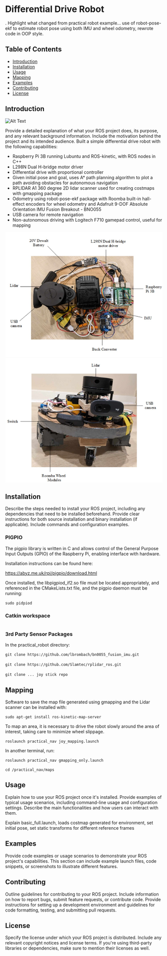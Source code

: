 # Differential Drive Robot

. Highlight what changed from practical robot example... use of robot-pose-ekf to estimate robot pose using both IMU and wheel odometry, rewrote code in OOP style. 

## Table of Contents

- [Introduction](#introduction)
- [Installation](#installation)
- [Usage](#usage)
- [Mapping](#mapping)
- [Examples](#examples)
- [Contributing](#contributing)
- [License](#license)

## Introduction

![Alt Text](images/RobotDemo-MadewithClipchamp-ezgif.com-video-to-gif-converter(1).gif)



Provide a detailed explanation of what your ROS project does, its purpose, and any relevant background information. Include the motivation behind the project and its intended audience.
Built a simple differential drive robot with the following capabilities:

- Raspberry Pi 3B running Lubuntu and ROS-kinetic, with ROS nodes in C++
- L298N Dual H-bridge motor driver
- Differential drive with proportional controller
- Given initial pose and goal, uses A* path planning algorithm to plot a path avoiding obstacles for autonomous navigation
- RPLIDAR A1 360 degree 2D lidar scanner used for creating costmaps with gmapping package
- Odometry using robot-pose-ekf package with Roomba built-in hall-effect encoders for wheel odometry and Adafruit 9-DOF Absolute Orientation IMU Fusion Breakout - BNO055
- USB camera for remote navigation
- Non-autonomous driving with Logitech F710 gamepad control, useful for mapping

<!-- ![Alt Text](RobotDiagram.jpg) -->

<img src="images/RobotDiagram.jpg" alt="Alt Text" width="600" height="400">

<img src="images/RobotDiagram2.jpg" alt="Alt Text" width="600" height="400">

## Installation

Describe the steps needed to install your ROS project, including any dependencies that need to be installed beforehand. Provide clear instructions for both source installation and binary installation (if applicable). Include commands and configuration examples.

### PIGPIO

The pigpio library is written in C and allows control of the General Purpose Input Outputs (GPIO) of the Raspberry Pi, enabling interface with hardware. 

Installation instructions can be found here:

https://abyz.me.uk/rpi/pigpio/download.html

Once installed, the libpigpiod_if2.so file must be located appropriately, and referenced in the CMakeLists.txt file, and the pigpio daemon must be running:
```
sudo pidpiod
```

### Catkin workspace

```

```

### 3rd Party Sensor Packages
In the practical_robot directory:
```
git clone https://github.com/lbrombach/bn0055_fusion_imu.git

git clone https://github.com/Slamtec/rplidar_ros.git

git clone ... joy stick repo
```

## Mapping
Software to save the map file generated using gmapping and the Lidar scanner can be installed with:

```
sudo apt-get install ros-kinetic-map-server
```
To map an area, it is necessary to drive the robot slowly around the area of interest, taking care to minimize wheel slippage.
```
roslaunch practical_nav joy_mapping.launch
```
In another terminal, run:
```
roslaunch practical_nav gmapping_only.launch
```

```
cd /practical_nav/maps

```

## Usage

Explain how to use your ROS project once it's installed. Provide examples of typical usage scenarios, including command-line usage and configuration settings. Describe the main functionalities and how users can interact with them.

Explain basic_full.launch, loads costmap generated for environment, set initial pose, set static transforms for different reference frames



## Examples

Provide code examples or usage scenarios to demonstrate your ROS project's capabilities. This section can include example launch files, code snippets, or screenshots to illustrate different features.

## Contributing

Outline guidelines for contributing to your ROS project. Include information on how to report bugs, submit feature requests, or contribute code. Provide instructions for setting up a development environment and guidelines for code formatting, testing, and submitting pull requests.

## License

Specify the license under which your ROS project is distributed. Include any relevant copyright notices and license terms. If you're using third-party libraries or dependencies, make sure to mention their licenses as well.
